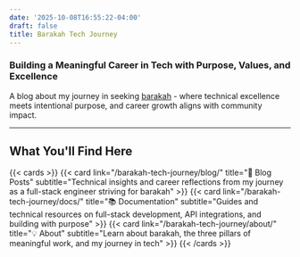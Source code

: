 ```yaml
---
date: '2025-10-08T16:55:22-04:00'
draft: false
title: Barakah Tech Journey
---
```


### Building a Meaningful Career in Tech with Purpose, Values, and Excellence

A blog about my journey in seeking [barakah](/about/) - where technical excellence meets intentional purpose, and career growth aligns with community impact.

---

## What You'll Find Here

{{< cards >}}
  {{< card link="/barakah-tech-journey/blog/" title="📝 Blog Posts" subtitle="Technical insights and career reflections from my journey as a full-stack engineer striving for barakah" >}}
  {{< card link="/barakah-tech-journey/docs/" title="📚 Documentation" subtitle="Guides and technical resources on full-stack development, API integrations, and building with purpose" >}}
  {{< card link="/barakah-tech-journey/about/" title="💡 About" subtitle="Learn about barakah, the three pillars of meaningful work, and my journey in tech" >}}
{{< /cards >}}